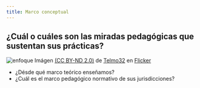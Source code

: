 ```yaml
---
title: Marco conceptual
---
```


## ¿Cuál o cuáles son las miradas pedagógicas que sustentan sus prácticas? 

![enfoque]({{site.baseurl}}/img/enfoque.jpg)
Imágen [(CC BY-ND 2.0)](https://creativecommons.org/licenses/by-nd/2.0/) de [Telmo32](https://www.flickr.com/photos/telmo32/4254704363) en [Flicker](http://flicker.com)

- ¿Désde qué marco teórico enseñamos?
- ¿Cuál es el marco pedagógico normativo de sus jurisdicciones?

